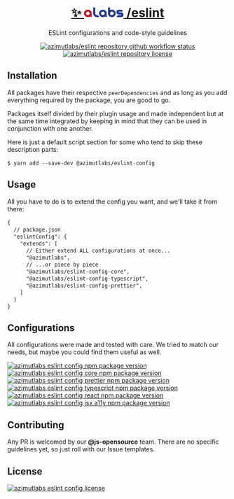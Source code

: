 <h1 align="center">
  <a target="_blank" href="https://alabs.team">
    ✨
    <img
      height="22.5"
      src="https://raw.githubusercontent.com/azimutlabs/logos/master/little_logo.png"
      alt="azimutlabs logo"
    />
    /eslint
  </a>
</h1>

<p align="center">ESLint configurations and code-style guidelines</p>

<p align="center">
  <a href="https://github.com/azimutlabs/eslint/actions?query=workflow%3A%22Lint+and+Test%22">
    <img
      src="https://github.com/azimutlabs/eslint/workflows/Lint%20and%20Test/badge.svg"
      alt="azimutlabs/eslint repository github workflow status"
    />
  </a>
  <a href="https://github.com/azimutlabs/eslint/blob/master/LICENSE">
    <img
      src="https://img.shields.io/github/license/azimutlabs/eslint?label=License"
      alt="azimutlabs/eslint repository license"
    />
  </a>
</p>

## Installation
All packages have their respective `peerDependencies` and as long as you add everything required
by the package, you are good to go.

Packages itself divided by their plugin usage and made independent but at the same time integrated by keeping in mind that they can be used in conjunction with one another.

Here is just a default script section for some who tend to skip these description parts:
```shell
$ yarn add --save-dev @azimutlabs/eslint-config
```

## Usage
All you have to do is to extend the config you want, and we'll take it from there:
```json5
{
  // package.json
  "eslintConfig": {
    "extends": [
      // Either extend ALL configurations at once...
      "@azimutlabs",
      // ...or piece by piece
      "@azimutlabs/eslint-config-core",
      "@azimutlabs/eslint-config-typescript",
      "@azimutlabs/eslint-config-prettier",
    ]
  }
}
```

## Configurations
All configurations were made and tested with care. We tried to match our needs, but maybe you
could find them useful as well.

[![azimutlabs eslint config npm package version](https://img.shields.io/npm/v/@azimutlabs/eslint-config.svg?label=@azimutlabs/eslint-config)](packages/eslint-config)
[![azimutlabs eslint config core npm package version](https://img.shields.io/npm/v/@azimutlabs/eslint-config-core.svg?label=@azimutlabs/eslint-config-core)](packages/eslint-config-core)
[![azimutlabs eslint config prettier npm package version](https://img.shields.io/npm/v/@azimutlabs/eslint-config-prettier.svg?label=@azimutlabs/eslint-config-prettier)](packages/eslint-config-prettier)
[![azimutlabs eslint config typescript npm package version](https://img.shields.io/npm/v/@azimutlabs/eslint-config-typescript.svg?label=@azimutlabs/eslint-config-typescript)](packages/eslint-config-typescript)
[![azimutlabs eslint config react npm package version](https://img.shields.io/npm/v/@azimutlabs/eslint-config-react.svg?label=@azimutlabs/eslint-config-react)](packages/eslint-config-react)
[![azimutlabs eslint config jsx a11y npm package version](https://img.shields.io/npm/v/@azimutlabs/eslint-config-jsx-a11y.svg?label=@azimutlabs/eslint-config-jsx-a11y)](packages/eslint-config-jsx-a11y)

## Contributing
Any PR is welcomed by our **@js-opensource** team.
There are no specific guidelines yet, so just roll with our Issue templates.

## License
[![azimutlabs eslint config license](https://img.shields.io/github/license/azimutlabs/eslint?label=as%20always&color=informational)](LICENSE)
